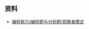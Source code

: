

## 资料

- [编程能力/编程题与分析题/观察者模式](https://github.com/huyaocode/webKnowledge/blob/master/3-%E7%BC%96%E7%A8%8B%E8%83%BD%E5%8A%9B/%E7%BC%96%E7%A8%8B%E9%A2%98%E4%B8%8E%E5%88%86%E6%9E%90%E9%A2%98/%E8%A7%82%E5%AF%9F%E8%80%85%E6%A8%A1%E5%BC%8F.md)
